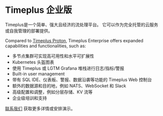 # Timeplus 企业版

Timeplus是一个简单、强大且经济的流处理平台。 它可以作为完全托管的云服务或自我管理的部署提供。

Compared to [Timeplus Proton](/proton), Timeplus Enterprise offers expanded capabilities and functionalities, such as:

- 多节点集群可实现高可用性和水平可扩展性
- Kubernetes 头盔图表
- 使用 Timeplus 或 LGTM Grafana 堆栈进行日志/指标/警报
- Built-in user management
- 带有 SQL IDE、仪表板、警报、数据沿袭等功能的 Timeplus Web 控制台
- 额外的数据源和目的地，例如 NATS、WebSocket 和 Slack
- 高级配置和调整，例如分层存储、KV 流等
- 企业级培训和支持

[联系我们](mailto:info@timeplus.com) 获取更多详情或安排演示。

